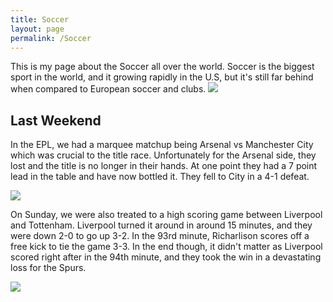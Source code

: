 ```yaml
---
title: Soccer
layout: page
permalink: /Soccer
---
```

This is my page about the Soccer all over the world. Soccer is the biggest sport in the world, and it growing rapidly in the U.S, but it's still far behind when compared to 
European soccer and clubs. 
<img src="https://i1.wp.com/playlithium.com/wp-content/uploads/2018/10/cropped-soccer-ball-ss-img.jpg?ssl=1">

## Last Weekend

In the EPL, we had a marquee matchup being Arsenal vs Manchester City which was crucial to the title race. Unfortunately for the Arsenal side, they lost and the title is no longer in their hands. At one point they had a 7 point lead in the table and have now bottled it. They fell to City in a 4-1 defeat. 

<img src="https://th.bing.com/th?id=OIF.%2b%2b3uz8qQdVklQcYCEVJzug&pid=ImgDet&rs=1">

On Sunday, we were also treated to a high scoring game between Liverpool and Tottenham. Liverpool turned it around in around 15 minutes, and they were down 2-0 to go up 3-2. In the 93rd minute, Richarlison scores off a free kick to tie the game 3-3. In the end though, it didn't matter as Liverpool scored right after in the 94th minute, and they took the win in a devastating loss for the Spurs. 

<img src="https://th.bing.com/th/id/OIF.MWWsnchWTPC6SH6ulrmblQ?pid=ImgDet&rs=1">